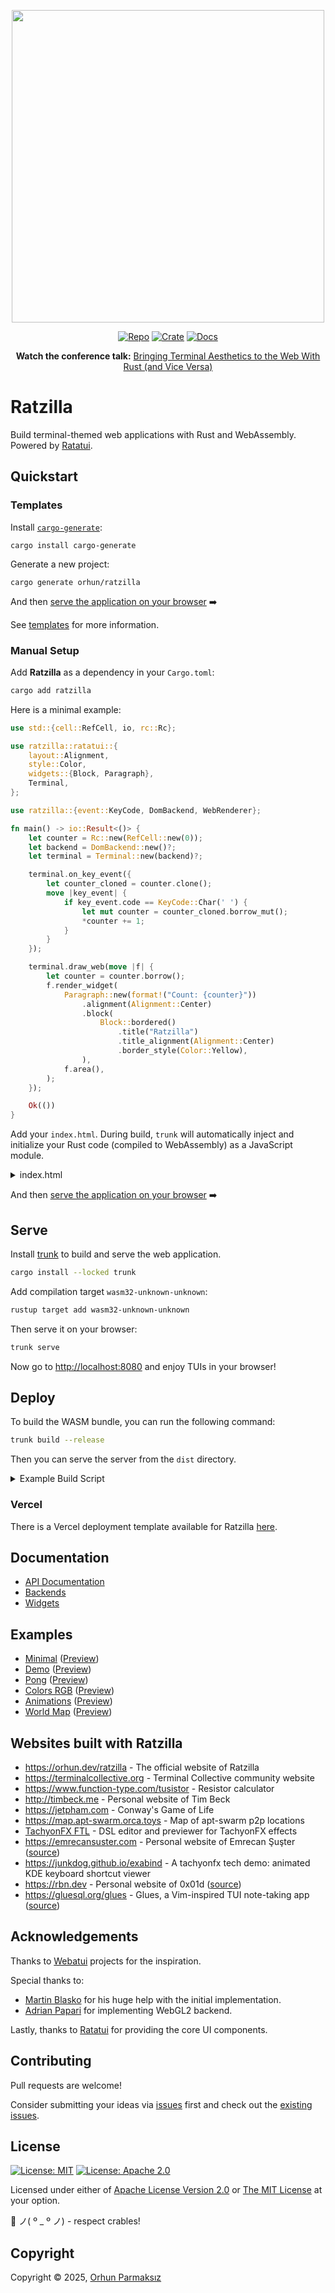 <p align="center">
<!-- Thanks to https://github.com/dekirisu for the logo -->
<a href="https://github.com/orhun/ratzilla"><img src="https://raw.githubusercontent.com/orhun/ratzilla/refs/heads/main/assets/ratzilla.gif" width="500"></a>
</p>

<div align="center">

[![Repo](https://img.shields.io/badge/github-orhun/ratzilla-3c8cba?style=flat&logo=GitHub&labelColor=1D272B&color=3c8cba&logoColor=white)](https://github.com/orhun/ratzilla)
[![Crate](https://img.shields.io/crates/v/ratzilla?style=flat&logo=Rust&labelColor=1D272B&color=936c94&logoColor=white)](https://crates.io/crates/ratzilla)
[![Docs](https://img.shields.io/docsrs/ratzilla?style=flat&logo=Rust&labelColor=1D272B&logoColor=white)](https://docs.rs/ratzilla)

**Watch the conference talk:** [Bringing Terminal Aesthetics to the Web With Rust (and Vice Versa)](https://www.youtube.com/watch?v=iepbyYrF_YQ)

</div>

# Ratzilla

Build terminal-themed web applications with Rust and WebAssembly. Powered by [Ratatui].

## Quickstart

### Templates

Install [`cargo-generate`](https://github.com/cargo-generate/cargo-generate):

```shell
cargo install cargo-generate
```

Generate a new project:

```shell
cargo generate orhun/ratzilla
```

And then [serve the application on your browser](#serve) ➡️

See [templates](./templates) for more information.

### Manual Setup

Add **Ratzilla** as a dependency in your `Cargo.toml`:

```sh
cargo add ratzilla
```

Here is a minimal example:

```rust no_run
use std::{cell::RefCell, io, rc::Rc};

use ratzilla::ratatui::{
    layout::Alignment,
    style::Color,
    widgets::{Block, Paragraph},
    Terminal,
};

use ratzilla::{event::KeyCode, DomBackend, WebRenderer};

fn main() -> io::Result<()> {
    let counter = Rc::new(RefCell::new(0));
    let backend = DomBackend::new()?;
    let terminal = Terminal::new(backend)?;

    terminal.on_key_event({
        let counter_cloned = counter.clone();
        move |key_event| {
            if key_event.code == KeyCode::Char(' ') {
                let mut counter = counter_cloned.borrow_mut();
                *counter += 1;
            }
        }
    });

    terminal.draw_web(move |f| {
        let counter = counter.borrow();
        f.render_widget(
            Paragraph::new(format!("Count: {counter}"))
                .alignment(Alignment::Center)
                .block(
                    Block::bordered()
                        .title("Ratzilla")
                        .title_alignment(Alignment::Center)
                        .border_style(Color::Yellow),
                ),
            f.area(),
        );
    });

    Ok(())
}
```

Add your `index.html`. During build, `trunk` will automatically inject and initialize your Rust code (compiled to
WebAssembly) as a JavaScript module.

<details>
  <summary>index.html</summary>
  
```html
<!doctype html>
<html lang="en">
  <head>
    <meta charset="UTF-8" />
    <meta
      name="viewport"
      content="width=device-width, initial-scale=1.0, user-scalable=no"
    />
    <link
      rel="stylesheet"
      href="https://cdnjs.cloudflare.com/ajax/libs/firacode/6.2.0/fira_code.min.css"
    />
    <link data-trunk rel="rust"/>
    <title>Ratzilla</title>
    <style>
      body {
        margin: 0;
        width: 100%;
        height: 100vh;
        display: flex;
        flex-direction: column;
        justify-content: center;
        align-items: center;
        align-content: center;
        background-color: #121212;
      }
      pre {
        font-family: "Fira Code", monospace;
        font-size: 16px;
        margin: 0px;
      }
    </style>
  </head>
  <body>
    <!-- (optional) subscribe to the application started event -->
    <script type="module">
      window.addEventListener("TrunkApplicationStarted", (_) => {
        // #[wasm_bindgen] functions are now bound to window.wasmBindings.*
        console.log("application initialized");
      });
    </script>
  </body>
</html>
```

</details>

And then [serve the application on your browser](#serve) ➡️

## Serve

Install [trunk] to build and serve the web application.

```sh
cargo install --locked trunk
```

Add compilation target `wasm32-unknown-unknown`:

```sh
rustup target add wasm32-unknown-unknown
```

Then serve it on your browser:

```sh
trunk serve
```

Now go to [http://localhost:8080](http://localhost:8080) and enjoy TUIs in your browser!

## Deploy

To build the WASM bundle, you can run the following command:

```sh
trunk build --release
```

Then you can serve the server from the `dist` directory.

<details>
  <summary>Example Build Script</summary>

```bash
#!/bin/bash
set -euo pipefail
export HOME=/root

# Install Rustup
curl --proto '=https' --tlsv1.2 -sSf https://sh.rustup.rs | sh -s -- -y -t wasm32-unknown-unknown --profile minimal
source "$HOME/.cargo/env"

# Install trunk using binstall
curl -L --proto '=https' --tlsv1.2 -sSf https://raw.githubusercontent.com/cargo-bins/cargo-binstall/main/install-from-binstall-release.sh | bash
cargo binstall --targets x86_64-unknown-linux-musl -y trunk

# Build project with trunk
trunk build --release
```

</details>

### Vercel

There is a Vercel deployment template available for Ratzilla [here](https://vercel.com/templates/other/ratzilla).

## Documentation

- [API Documentation](https://docs.rs/ratzilla)
- [Backends](https://docs.rs/ratzilla/latest/ratzilla/backend/index.html)
- [Widgets](https://docs.rs/ratzilla/latest/ratzilla/widgets/index.html)

## Examples

- [Minimal](https://github.com/orhun/ratzilla/tree/main/examples/minimal) ([Preview](https://orhun.dev/ratzilla/minimal))
- [Demo](https://github.com/orhun/ratzilla/tree/main/examples/demo) ([Preview](https://orhun.dev/ratzilla/demo))
- [Pong](https://github.com/orhun/ratzilla/tree/main/examples/pong) ([Preview](https://orhun.dev/ratzilla/pong))
- [Colors RGB](https://github.com/orhun/ratzilla/tree/main/examples/colors_rgb) ([Preview](https://orhun.dev/ratzilla/colors_rgb))
- [Animations](https://github.com/orhun/ratzilla/tree/main/examples/animations) ([Preview](https://orhun.dev/ratzilla/animations))
- [World Map](https://github.com/orhun/ratzilla/tree/main/examples/world_map) ([Preview](https://orhun.dev/ratzilla/world_map))

## Websites built with Ratzilla

- <https://orhun.dev/ratzilla> - The official website of Ratzilla
- <https://terminalcollective.org> - Terminal Collective community website
- <https://www.function-type.com/tusistor> - Resistor calculator
- <http://timbeck.me> - Personal website of Tim Beck
- <https://jetpham.com> - Conway's Game of Life
- <https://map.apt-swarm.orca.toys> - Map of apt-swarm p2p locations
- [TachyonFX FTL](https://junkdog.github.io/tachyonfx-ftl/) - DSL editor and previewer for TachyonFX effects
- <https://emrecansuster.com> - Personal website of Emrecan Şuşter ([source](https://github.com/Tarbetu/website))
- <https://junkdog.github.io/exabind> - A tachyonfx tech demo: animated KDE keyboard shortcut viewer
- <https://rbn.dev> - Personal website of 0x01d ([source](https://github.com/0x01d/website))
- <https://gluesql.org/glues> - Glues, a Vim-inspired TUI note-taking app ([source](https://github.com/gluesql/glues))

## Acknowledgements

Thanks to [Webatui] projects for the inspiration.

Special thanks to:

- [Martin Blasko] for his huge help with the initial implementation.
- [Adrian Papari] for implementing WebGL2 backend.

Lastly, thanks to [Ratatui] for providing the core UI components.

[trunk]: https://trunkrs.dev
[Ratatui]: https://ratatui.rs
[`DomBackend`]: https://docs.rs/ratzilla/latest/ratzilla/struct.DomBackend.html
[`CanvasBackend`]: https://docs.rs/ratzilla/latest/ratzilla/struct.CanvasBackend.html
[`Hyperlink`]: https://docs.rs/ratzilla/latest/ratzilla/widgets/struct.Hyperlink.html
[Webatui]: https://github.com/TylerBloom/webatui
[Martin Blasko]: https://github.com/MartinBspheroid
[Adrian Papari]: https://github.com/junkdog
[Vercel]: https://vercel

## Contributing

Pull requests are welcome!

Consider submitting your ideas via [issues](https://github.com/orhun/ratzilla/issues/new) first and check out the [existing issues](https://github.com/orhun/ratzilla/issues).

## License

[![License: MIT](https://img.shields.io/badge/License-MIT-yellow.svg?style=flat&logo=GitHub&labelColor=1D272B&color=3c8cba&logoColor=white)](./LICENSE-MIT)
[![License: Apache 2.0](https://img.shields.io/badge/License-Apache%202.0-blue.svg?style=flat&logo=GitHub&labelColor=1D272B&color=3c8cba&logoColor=white)](./LICENSE-APACHE)

Licensed under either of [Apache License Version 2.0](./LICENSE-APACHE) or [The MIT License](./LICENSE-MIT) at your option.

🦀 ノ( º \_ º ノ) - respect crables!

## Copyright

Copyright © 2025, [Orhun Parmaksız](mailto:orhunparmaksiz@gmail.com)
